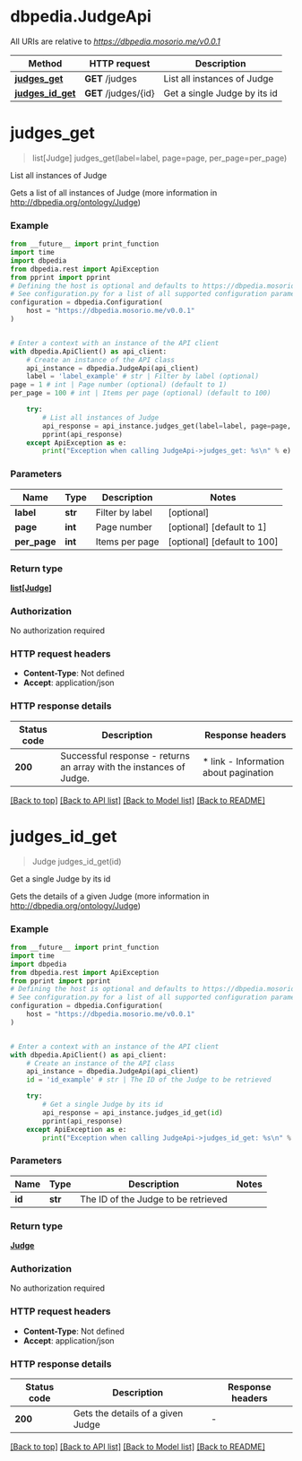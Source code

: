 # dbpedia.JudgeApi

All URIs are relative to *https://dbpedia.mosorio.me/v0.0.1*

Method | HTTP request | Description
------------- | ------------- | -------------
[**judges_get**](JudgeApi.md#judges_get) | **GET** /judges | List all instances of Judge
[**judges_id_get**](JudgeApi.md#judges_id_get) | **GET** /judges/{id} | Get a single Judge by its id


# **judges_get**
> list[Judge] judges_get(label=label, page=page, per_page=per_page)

List all instances of Judge

Gets a list of all instances of Judge (more information in http://dbpedia.org/ontology/Judge)

### Example

```python
from __future__ import print_function
import time
import dbpedia
from dbpedia.rest import ApiException
from pprint import pprint
# Defining the host is optional and defaults to https://dbpedia.mosorio.me/v0.0.1
# See configuration.py for a list of all supported configuration parameters.
configuration = dbpedia.Configuration(
    host = "https://dbpedia.mosorio.me/v0.0.1"
)


# Enter a context with an instance of the API client
with dbpedia.ApiClient() as api_client:
    # Create an instance of the API class
    api_instance = dbpedia.JudgeApi(api_client)
    label = 'label_example' # str | Filter by label (optional)
page = 1 # int | Page number (optional) (default to 1)
per_page = 100 # int | Items per page (optional) (default to 100)

    try:
        # List all instances of Judge
        api_response = api_instance.judges_get(label=label, page=page, per_page=per_page)
        pprint(api_response)
    except ApiException as e:
        print("Exception when calling JudgeApi->judges_get: %s\n" % e)
```

### Parameters

Name | Type | Description  | Notes
------------- | ------------- | ------------- | -------------
 **label** | **str**| Filter by label | [optional] 
 **page** | **int**| Page number | [optional] [default to 1]
 **per_page** | **int**| Items per page | [optional] [default to 100]

### Return type

[**list[Judge]**](Judge.md)

### Authorization

No authorization required

### HTTP request headers

 - **Content-Type**: Not defined
 - **Accept**: application/json

### HTTP response details
| Status code | Description | Response headers |
|-------------|-------------|------------------|
**200** | Successful response - returns an array with the instances of Judge. |  * link - Information about pagination <br>  |

[[Back to top]](#) [[Back to API list]](../README.md#documentation-for-api-endpoints) [[Back to Model list]](../README.md#documentation-for-models) [[Back to README]](../README.md)

# **judges_id_get**
> Judge judges_id_get(id)

Get a single Judge by its id

Gets the details of a given Judge (more information in http://dbpedia.org/ontology/Judge)

### Example

```python
from __future__ import print_function
import time
import dbpedia
from dbpedia.rest import ApiException
from pprint import pprint
# Defining the host is optional and defaults to https://dbpedia.mosorio.me/v0.0.1
# See configuration.py for a list of all supported configuration parameters.
configuration = dbpedia.Configuration(
    host = "https://dbpedia.mosorio.me/v0.0.1"
)


# Enter a context with an instance of the API client
with dbpedia.ApiClient() as api_client:
    # Create an instance of the API class
    api_instance = dbpedia.JudgeApi(api_client)
    id = 'id_example' # str | The ID of the Judge to be retrieved

    try:
        # Get a single Judge by its id
        api_response = api_instance.judges_id_get(id)
        pprint(api_response)
    except ApiException as e:
        print("Exception when calling JudgeApi->judges_id_get: %s\n" % e)
```

### Parameters

Name | Type | Description  | Notes
------------- | ------------- | ------------- | -------------
 **id** | **str**| The ID of the Judge to be retrieved | 

### Return type

[**Judge**](Judge.md)

### Authorization

No authorization required

### HTTP request headers

 - **Content-Type**: Not defined
 - **Accept**: application/json

### HTTP response details
| Status code | Description | Response headers |
|-------------|-------------|------------------|
**200** | Gets the details of a given Judge |  -  |

[[Back to top]](#) [[Back to API list]](../README.md#documentation-for-api-endpoints) [[Back to Model list]](../README.md#documentation-for-models) [[Back to README]](../README.md)

